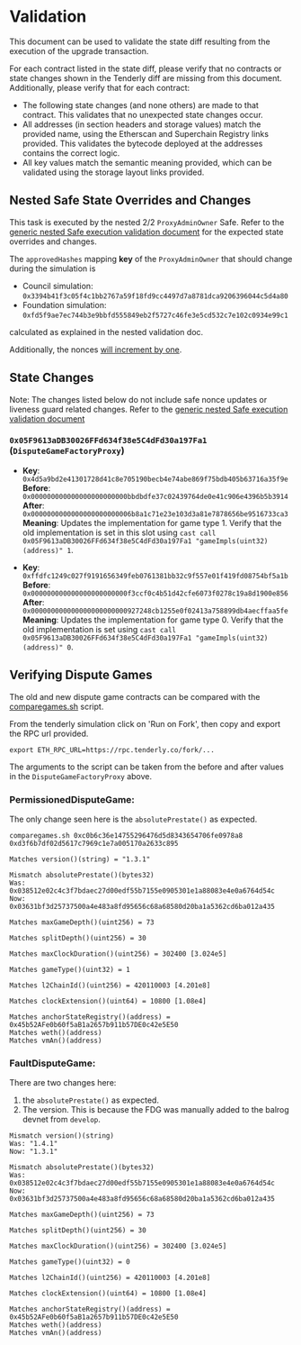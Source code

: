 # Validation

This document can be used to validate the state diff resulting from the execution of the upgrade transaction.

For each contract listed in the state diff, please verify that no contracts or state changes shown in the Tenderly diff
are missing from this document. Additionally, please verify that for each contract:

- The following state changes (and none others) are made to that contract. This validates that no unexpected state
  changes occur.
- All addresses (in section headers and storage values) match the provided name, using the Etherscan and Superchain
  Registry links provided. This validates the bytecode deployed at the addresses contains the correct logic.
- All key values match the semantic meaning provided, which can be validated using the storage layout links provided.

## Nested Safe State Overrides and Changes

This task is executed by the nested 2/2 `ProxyAdminOwner` Safe. Refer to the
[generic nested Safe execution validation document](../../../NESTED-VALIDATION.md)
for the expected state overrides and changes.

The `approvedHashes` mapping **key** of the `ProxyAdminOwner` that should change during the simulation is
- Council simulation: `0x3394b41f3c05f4c1bb2767a59f18fd9cc4497d7a8781dca9206396044c5d4a80`
- Foundation simulation: `0xfd5f9ae7ec744b3e9bbfd555849eb2f5727c46fe3e5cd532c7e102c0934e99c1`

calculated as explained in the nested validation doc.

Additionally, the nonces [will increment by one](../../../NESTED-VALIDATION.md#nonce-increments).

## State Changes

Note: The changes listed below do not include safe nonce updates or liveness guard related changes. Refer to the
[generic nested Safe execution validation document](../../../NESTED-VALIDATION.md)

### `0x05F9613aDB30026FFd634f38e5C4dFd30a197Fa1` (`DisputeGameFactoryProxy`)

- **Key**: `0x4d5a9bd2e41301728d41c8e705190becb4e74abe869f75bdb405b63716a35f9e` <br/>
  **Before**: `0x000000000000000000000000bbdbdfe37c02439764de0e41c906e4396b5b3914` <br/>
  **After**: `0x0000000000000000000000006b8a1c71e23e103d3a81e7878656be9516733ca3` <br/>
  **Meaning**: Updates the implementation for game type 1. Verify that the old implementation is set in this slot using
  `cast call 0x05F9613aDB30026FFd634f38e5C4dFd30a197Fa1 "gameImpls(uint32)(address)" 1`.

- **Key**: `0xffdfc1249c027f9191656349feb0761381bb32c9f557e01f419fd08754bf5a1b` <br/>
  **Before**: `0x000000000000000000000000f3ccf0c4b51d42cfe6073f0278c19a8d1900e856` <br/>
  **After**: `0x000000000000000000000000927248cb1255e0f02413a758899db4aecffaa5fe` <br/>
  **Meaning**: Updates the implementation for game type 0. Verify that the old implementation is set using
  `cast call 0x05F9613aDB30026FFd634f38e5C4dFd30a197Fa1 "gameImpls(uint32)(address)" 0`.


## Verifying Dispute Games

<!-- Sepolia todo: We should convert this to solidity and run the checks in the postCheck method -->
The old and new dispute game contracts can be compared with the [comparegames.sh](https://gist.github.com/ajsutton/28be852a36d9d19af16f7c870b267873)
script.

From the tenderly simulation click on 'Run on Fork', then copy and export the RPC url provided.

```
export ETH_RPC_URL=https://rpc.tenderly.co/fork/...
```

The arguments to the script can be taken from the before and after values in the `DisputeGameFactoryProxy` above.

### PermissionedDisputeGame:

The only change seen here is the `absolutePrestate()` as expected.

```shell
comparegames.sh 0xc0b6c36e14755296476d5d8343654706fe0978a8 0xd3f6b7df02d5617c7969c1e7a005170a2633c895

Matches version()(string) = "1.3.1"

Mismatch absolutePrestate()(bytes32)
Was: 0x038512e02c4c3f7bdaec27d00edf55b7155e0905301e1a88083e4e0a6764d54c
Now: 0x03631bf3d25737500a4e483a8fd95656c68a68580d20ba1a5362cd6ba012a435

Matches maxGameDepth()(uint256) = 73

Matches splitDepth()(uint256) = 30

Matches maxClockDuration()(uint256) = 302400 [3.024e5]

Matches gameType()(uint32) = 1

Matches l2ChainId()(uint256) = 420110003 [4.201e8]

Matches clockExtension()(uint64) = 10800 [1.08e4]

Matches anchorStateRegistry()(address) = 0x45b52AFe0b60f5aB1a2657b911b57DE0c42e5E50
Matches weth()(address)
Matches vmAn()(address)
```

### FaultDisputeGame:

There are two changes here:
1. the `absolutePrestate()` as expected.
2. The version. This is because the FDG was manually added to the balrog devnet from `develop`.

```shell
Mismatch version()(string)
Was: "1.4.1"
Now: "1.3.1"

Mismatch absolutePrestate()(bytes32)
Was: 0x038512e02c4c3f7bdaec27d00edf55b7155e0905301e1a88083e4e0a6764d54c
Now: 0x03631bf3d25737500a4e483a8fd95656c68a68580d20ba1a5362cd6ba012a435

Matches maxGameDepth()(uint256) = 73

Matches splitDepth()(uint256) = 30

Matches maxClockDuration()(uint256) = 302400 [3.024e5]

Matches gameType()(uint32) = 0

Matches l2ChainId()(uint256) = 420110003 [4.201e8]

Matches clockExtension()(uint64) = 10800 [1.08e4]

Matches anchorStateRegistry()(address) = 0x45b52AFe0b60f5aB1a2657b911b57DE0c42e5E50
Matches weth()(address)
Matches vmAn()(address)
```
